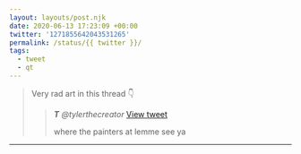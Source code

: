 ```yaml
---
layout: layouts/post.njk
date: 2020-06-13 17:23:09 +00:00
twitter: '1271855642043531265'
permalink: /status/{{ twitter }}/
tags: 
  - tweet
  - qt
---
```


> Very rad art in this thread 👇 
> 
> > <cite>**T** @tylerthecreator</cite> [View tweet](https://twitter.com/tylerthecreator/status/1271824576515698688)
> > 
> > where the painters at lemme see ya

---
